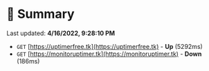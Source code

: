 # 📖 Summary
Last updated: **4/16/2022, 9:28:10 PM**

- `GET` [https://uptimerfree.tk](https://uptimerfree.tk) - **Up** (5292ms)
- `GET` [https://monitoruptimer.tk](https://monitoruptimer.tk) - **Down** (186ms)
